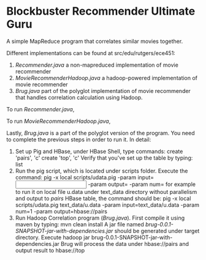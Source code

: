 Blockbuster Recommender Ultimate Guru
====
A simple MapReduce program that correlates similar movies together.

Different implementations can be found at src/edu/rutgers/ece451:
1.  *Recommender.java* a non-mapreduced implementation of movie recommender
2.  *MovieRecommenderHadoop.java* a hadoop-powered implementation of movie recommender
3.  *Brug.java* part of the polyglot implementation of movie recommender that handles correlation calculation using Hadoop.

To run *Recommender.java*, 

To run *MovieRecommenderHadoop.java*,

Lastly, *Brug.java* is a part of the polyglot version of the program. You need to complete the previous steps in order to run it. In detail:
1.  Set up Pig and HBase, under HBase Shell, type commands: 
        create 'pairs', 'c'
        create 'top', 'c'
    Verify that you've set up the table by typing:
        list
2.  Run the pig script, which is located under scripts folder. Execute the command:
        pig -x local scripts/udata.pig -param input=<input file location> -param output=<output file location> -param num=<number of parallel jobs>
    for example to run it on local file u.data under text_data directory without parallelism and output to *pairs* HBase table, the command should be:
        pig -x local scripts/udata.pig text_data/u.data -param input=text_data/u.data -param num=1 -param output=hbase://pairs
3.  Run Hadoop Correlation program (*Brug.java*). First compile it using maven by typing:
        mvn clean install
    A jar file named *brug-0.0.1-SNAPSHOT-jar-with-dependencies.jar* should be generated under target directory. Execute
        hadoop jar brug-0.0.1-SNAPSHOT-jar-with-dependencies.jar Brug
    will process the data under hbase://pairs and output result to hbase://top



